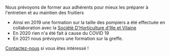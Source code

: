 Nous prévoyons de former aux adhérents pour mieux les préparer à l'entretien et au maintien des fruitiers- Ainsi en 2019 une formation sur la taille des pompiers a été effectuée en collaboration avec la [Sociétè D'Horticulture d'Ille et Vilaine](https://www.horticulture35.fr/)- En 2020 rien n'a été fait à cause du COVID 19- En 2021 nous prévoyons une formation sur la greffe.[Contactez-nous](./contact.md) si vous êtes intéressé !